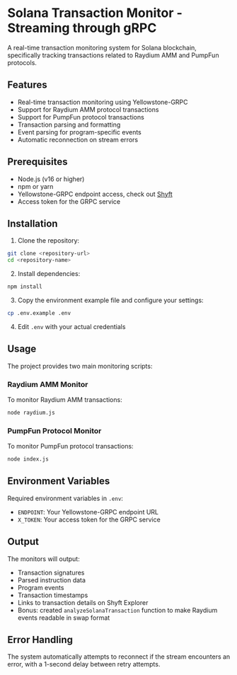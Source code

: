 # Solana Transaction Monitor - Streaming through gRPC

A real-time transaction monitoring system for Solana blockchain, specifically tracking transactions related to Raydium AMM and PumpFun protocols.

## Features

- Real-time transaction monitoring using Yellowstone-GRPC
- Support for Raydium AMM protocol transactions
- Support for PumpFun protocol transactions
- Transaction parsing and formatting
- Event parsing for program-specific events
- Automatic reconnection on stream errors

## Prerequisites

- Node.js (v16 or higher)
- npm or yarn
- Yellowstone-GRPC endpoint access, check out [Shyft](https://shyft.to/)
- Access token for the GRPC service

## Installation

1. Clone the repository:
```bash
git clone <repository-url>
cd <repository-name>
```

2. Install dependencies:
```bash
npm install
```

3. Copy the environment example file and configure your settings:
```bash
cp .env.example .env
```

4. Edit `.env` with your actual credentials

## Usage

The project provides two main monitoring scripts:

### Raydium AMM Monitor

To monitor Raydium AMM transactions:
```bash
node raydium.js
```

### PumpFun Protocol Monitor

To monitor PumpFun protocol transactions:
```bash
node index.js
```

## Environment Variables

Required environment variables in `.env`:

- `ENDPOINT`: Your Yellowstone-GRPC endpoint URL
- `X_TOKEN`: Your access token for the GRPC service

## Output

The monitors will output:
- Transaction signatures
- Parsed instruction data
- Program events
- Transaction timestamps
- Links to transaction details on Shyft Explorer
- Bonus: created `analyzeSolanaTransaction` function to make Raydium events readable in swap format

## Error Handling

The system automatically attempts to reconnect if the stream encounters an error, with a 1-second delay between retry attempts.
